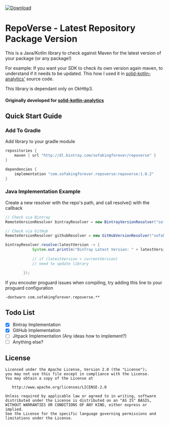
[![Download](https://api.bintray.com/packages/sofakingforever/repoverse/repoverse-kotlin/images/download.svg) ](https://bintray.com/sofakingforever/repoverse/repoverse-kotlin/_latestVersion)

# RepoVerse - Latest Repository Package Version
This is a Java/Kotlin library to check against Maven for the latest version of your package (or any package!)

For example: If you want your SDK to check its own version again maven, to understand if it needs to be updated.
This how I used it in [solid-kotlin-analytics'](https://github.com/sofakingforever/solid-kotlin-analytics/tree/master/analytics/src/main/java/com/sofakingforever/analytics/version) source code.

This library is dependant only on OkHttp3.

#### Originally developed for [solid-kotlin-analytics](https://github.com/sofakingforever/solid-kotlin-analytics)

## Quick Start Guide

### Add To Gradle
Add library to your gradle module

```gradle
repositories {
    maven { url "http://dl.bintray.com/sofakingforever/repoverse" }
}

dependencies {
    implementation "com.sofakingforever.repoverse:repoverse:1.0.2"
}
```

### Java Implementation Example
Create a new resolver with the repo's path, and call resolve() with the callback

```java
// Check via Bintray
RemoteVersionResolver bintrayResolver = new BintrayVersionResolver("sofakingforever/analytics/kotlin-analytics");

// Check via GitHub
RemoteVersionResolver githubResolver = new GitHubVersionResolver("sofakingforever/solid-kotlin-analytics");

bintrayResolver.resolve(latestVersion -> {
            System.out.println("BinTray Latest Version: " + latestVersion.toString());
            
            // if (latestVersion > currentVersion)
            // need to update library

        });
```

If you encouter proguard issues when compiling, try adding this line to your proguard configuration
```proguard
-dontwarn com.sofakingforever.repoverse.**
```

## Todo List

- [x] Bintray Implementation
- [x] GitHub Implementation
- [ ] Jitpack Implementation (Any ideas how to implement?)
- [ ] Anything else?

License
-------

    Licensed under the Apache License, Version 2.0 (the "License");
    you may not use this file except in compliance with the License.
    You may obtain a copy of the License at

       http://www.apache.org/licenses/LICENSE-2.0

    Unless required by applicable law or agreed to in writing, software
    distributed under the License is distributed on an "AS IS" BASIS,
    WITHOUT WARRANTIES OR CONDITIONS OF ANY KIND, either express or implied.
    See the License for the specific language governing permissions and
    limitations under the License.


